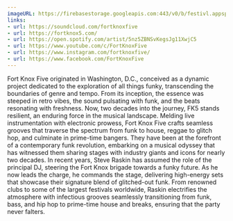 ```yaml
---
imageURL: https://firebasestorage.googleapis.com:443/v0/b/festivl.appspot.com/o/userContent%2F44F37CF9-9517-46B1-9660-63092663C6A0.png?alt=media&token=5eb16fa0-1bd3-4582-a2e6-ed08a9537d37
links:
- url: https://soundcloud.com/fortknoxfive
- url: https://fortknox5.com/
- url: https://open.spotify.com/artist/5nz5ZBNSvKegsJg11XwjC5
- url: https://www.youtube.com/c/FortKnoxFive
- url: https://www.instagram.com/fortknoxfive/
- url: https://www.facebook.com/FortKnoxFive
---
```

Fort Knox Five originated in Washington, D.C., conceived as a dynamic project dedicated to the exploration of all things funky, transcending the boundaries of genre and tempo. From its inception, the essence was steeped in retro vibes, the sound pulsating with funk, and the beats resonating with freshness. Now, two decades into the journey, FK5 stands resilient, an enduring force in the musical landscape.
Melding live instrumentation with electronic prowess, Fort Knox Five crafts seamless grooves that traverse the spectrum from funk to house, reggae to glitch hop, and culminate in prime-time bangers. They have been at the forefront of a contemporary funk revolution, embarking on a musical odyssey that has witnessed them sharing stages with industry giants and icons for nearly two decades.
In recent years, Steve Raskin has assumed the role of the principal DJ, steering the Fort Knox brigade towards a funky future. As he now leads the charge, he commands the stage, delivering high-energy sets that showcase their signature blend of glitched-out funk. From renowned clubs to some of the largest festivals worldwide, Raskin electrifies the atmosphere with infectious grooves seamlessly transitioning from funk, bass, and hip hop to prime-time house and breaks, ensuring that the party never falters.
